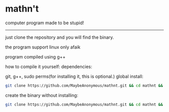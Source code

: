 # mathn't
computer program made to be stupid!

---

just clone the repository and you will find the binary.

the program support linux only afaik


program compiled using g++

how to compile it yourself:
dependencies:

git, g++, sudo perms(for installing it, this is optional.)
global install:
```sh
git clone https://github.com/MaybeAnonymous/mathnt.git && cd mathnt && g++ -o mathnt mathnt.cpp && sudo cp mathnt /usr/bin
```
create the binary without installing:
```sh
git clone https://github.com/MaybeAnonymous/mathnt.git && cd mathnt && g++ -o mathnt mathnt.cpp
```

